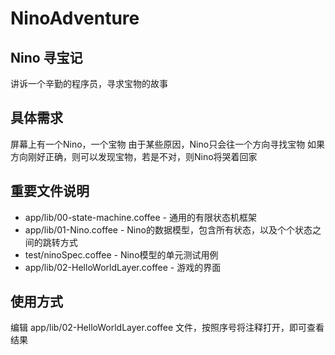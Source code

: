 NinoAdventure
=============

## Nino 寻宝记
讲诉一个辛勤的程序员，寻求宝物的故事

## 具体需求
屏幕上有一个Nino，一个宝物
由于某些原因，Nino只会往一个方向寻找宝物
如果方向刚好正确，则可以发现宝物，若是不对，则Nino将哭着回家

## 重要文件说明
* app/lib/00-state-machine.coffee - 通用的有限状态机框架
* app/lib/01-Nino.coffee - Nino的数据模型，包含所有状态，以及个个状态之间的跳转方式
* test/ninoSpec.coffee - Nino模型的单元测试用例
* app/lib/02-HelloWorldLayer.coffee - 游戏的界面

## 使用方式
编辑 app/lib/02-HelloWorldLayer.coffee 文件，按照序号将注释打开，即可查看结果
